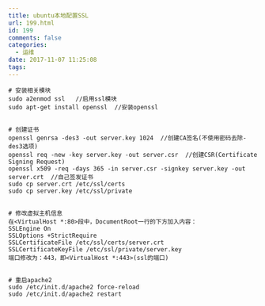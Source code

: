 ```yaml
---
title: ubuntu本地配置SSL
url: 199.html
id: 199
comments: false
categories:
  - 运维
date: 2017-11-07 11:25:08
tags:
---
```


    # 安装相关模块
    sudo a2enmod ssl   //启用ssl模块
    sudo apt-get install openssl  //安装openssl
    

    # 创建证书
    openssl genrsa -des3 -out server.key 1024  //创建CA签名(不使用密码去除-des3选项)
    openssl req -new -key server.key -out server.csr  //创建CSR(Certificate Signing Request)
    openssl x509 -req -days 365 -in server.csr -signkey server.key -out server.crt  //自己签发证书
    sudo cp server.crt /etc/ssl/certs
    sudo cp server.key /etc/ssl/private
    

    # 修改虚拟主机信息
    在<VirtualHost *:80>段中，DocumentRoot一行的下方加入内容：
    SSLEngine On
    SSLOptions +StrictRequire
    SSLCertificateFile /etc/ssl/certs/server.crt
    SSLCertificateKeyFile /etc/ssl/private/server.key
    端口修改为：443，即<VirtualHost *:443>(ssl的端口)
    

    # 重启apache2
    sudo /etc/init.d/apache2 force-reload
    sudo /etc/init.d/apache2 restart